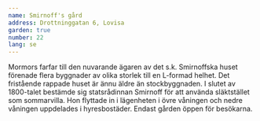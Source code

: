 ```yaml
---
name: Smirnoff's gård
address: Drottninggatan 6, Lovisa
garden: true
number: 22
lang: se
---
```

Mormors farfar till den nuvarande ägaren av det s.k. Smirnoffska huset förenade flera byggnader av olika storlek till en L-formad helhet. Det fristående rappade huset är ännu äldre än stockbyggnaden. I slutet av 1800-talet bestämde sig statsrådinnan Smirnoff för att använda släktstället som sommarvilla. Hon flyttade in i lägenheten i övre våningen och nedre våningen uppdelades i hyresbostäder. Endast gården öppen för besökarna.
